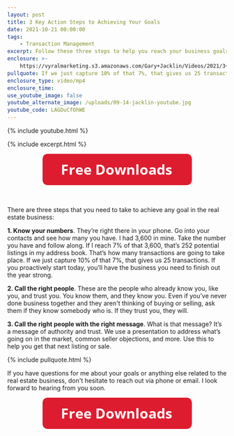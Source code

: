 ```yaml
---
layout: post
title: 3 Key Action Steps to Achieving Your Goals
date: 2021-10-21 00:00:00
tags:
    - Transaction Management
excerpt: Follow these three steps to help you reach your business goals.
enclosure: >-
    https://vyralmarketing.s3.amazonaws.com/Gary+Jacklin/Videos/2021/3+Key+Action+Steps+to+Achieving+Your+Goals.mp4
pullquote: If we just capture 10% of that 7%, that gives us 25 transactions.
enclosure_type: video/mp4
enclosure_time:
use_youtube_image: false
youtube_alternate_image: /uploads/09-14-jacklin-youtube.jpg
youtube_code: LAGDuCfOhWE
---
```

{% include youtube.html %}

{% include excerpt.html %}

<center><a target="_blank" rel="noopener" href="https://join.gochicagolandhomes.com/ask/8d1dda0407592cd06fb2c70f4f4045ff"><img width="343" height="72" src="uploads/FreeDownloadsButton-343.png" /></a></center>

&nbsp;

There are three steps that you need to take to achieve any goal in the real estate business:

**1\. Know your numbers**. They’re right there in your phone. Go into your contacts and see how many you have. I had 3,600 in mine. Take the number you have and follow along. If I reach 7% of that 3,600, that’s 252 potential listings in my address book. That’s how many transactions are going to take place. If we just capture 10% of that 7%, that gives us 25 transactions. If you proactively start today, you’ll have the business you need to finish out the year strong.

**2\. Call the right people**. These are the people who already know you, like you, and trust you. You know them, and they know you. Even if you’ve never done business together and they aren't thinking of buying or selling, ask them if they know somebody who is. If they trust you, they will.

**3\. Call the right people with the right message**. What is that message? It’s a message of authority and trust. We use a presentation to address what’s going on in the market, common seller objections, and more. Use this to help you get that next listing or sale.

{% include pullquote.html %}

If you have questions for me about your goals or anything else related to the real estate business, don't hesitate to reach out via phone or email. I look forward to hearing from you soon.

<center><a target="_blank" rel="noopener" href="https://join.gochicagolandhomes.com/ask/8d1dda0407592cd06fb2c70f4f4045ff"><img width="343" height="72" src="uploads/FreeDownloadsButton-343.png" /></a></center>
